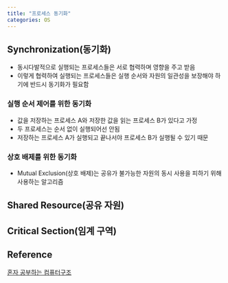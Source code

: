 ```yaml
---
title: "프로세스 동기화"
categories: OS
---
```

## Synchronization(동기화)
- 동시다발적으로 실행되는 프로세스들은 서로 협력하며 영향을 주고 받음
- 이렇게 협력하여 실행되는 프로세스들은 실행 순서와 자원의 일관성을 보장해야 하기에 반드시 동기화가 필요함

### 실행 순서 제어를 위한 동기화
- 값을 저장하는 프로세스 A와 저장한 값을 읽는 프로세스 B가 있다고 가정
- 두 프로세스는 순서 없이 실행되어선 안됨
- 저장하는 프로세스 A가 실행되고 끝나서야 프로세스 B가 실행될 수 있기 때문 

### 상호 배제를 위한 동기화
- Mutual Exclusion(상호 배제)는 공유가 불가능한 자원의 동시 사용을 피하기 위해 사용하는 알고리즘

## Shared Resource(공유 자원)

## Critical Section(임계 구역)

## Reference
[혼자 공부하는 컴퓨터구조]()
